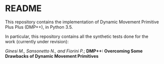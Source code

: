# README #

This repository contains the implementation of Dynamic Movement Primitive Plus Plus (DMP++), in Python 3.5.

In particular, this repository contains all the synthetic tests done for the work (currently under revision):

_Ginesi M., Sansonetto N., and Fiorini P._; **DMP++: Overcoming Some Drawbacks of Dynamic Movement Primitives**